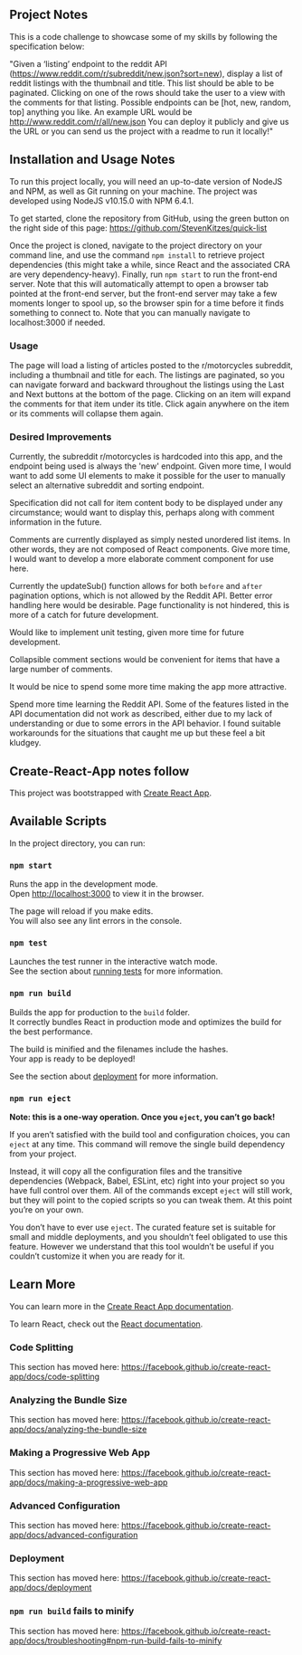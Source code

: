 ## Project Notes

This is a code challenge to showcase some of my skills by following the specification below:

"Given a ‘listing’ endpoint to the reddit API (https://www.reddit.com/r/subreddit/new.json?sort=new), display a list of reddit listings with the thumbnail and title. This list should be able to be paginated. Clicking on one of the rows should take the user to a view with the comments for that listing. 
Possible endpoints can be [hot, new, random, top] anything you like. An example URL would be http://www.reddit.com/r/all/new.json
You can deploy it publicly and give us the URL or you can send us the project with a readme to run it locally!"

## Installation and Usage Notes

To run this project locally, you will need an up-to-date version of NodeJS and NPM, as well as Git running on your machine.  The project was developed using NodeJS v10.15.0 with NPM 6.4.1.

To get started, clone the repository from GitHub, using the green button on the right side of this page:
https://github.com/StevenKitzes/quick-list

Once the project is cloned, navigate to the project directory on your command line, and use the command `npm install` to retrieve project dependencies (this might take a while, since React and the associated CRA are very dependency-heavy).  Finally, run `npm start` to run the front-end server.  Note that this will automatically attempt to open a browser tab pointed at the front-end server, but the front-end server may take a few moments longer to spool up, so the browser spin for a time before it finds something to connect to.  Note that you can manually navigate to localhost:3000 if needed.

### Usage

The page will load a listing of articles posted to the r/motorcycles subreddit, including a thumbnail and title for each.  The listings are paginated, so you can navigate forward and backward throughout the listings using the Last and Next buttons at the bottom of the page.  Clicking on an item will expand the comments for that item under its title.  Click again anywhere on the item or its comments will collapse them again.

### Desired Improvements

Currently, the subreddit r/motorcycles is hardcoded into this app, and the endpoint being used is always the 'new' endpoint.  Given more time, I would want to add some UI elements to make it possible for the user to manually select an alternative subreddit and sorting endpoint.

Specification did not call for item content body to be displayed under any circumstance; would want to display this, perhaps along with comment information in the future.

Comments are currently displayed as simply nested unordered list items.  In other words, they are not composed of React components.  Give more time, I would want to develop a more elaborate comment component for use here.

Currently the updateSub() function allows for both `before` and `after` pagination options, which is not allowed by the Reddit API.  Better error handling here would be desirable.  Page functionality is not hindered, this is more of a catch for future development.

Would like to implement unit testing, given more time for future development.

Collapsible comment sections would be convenient for items that have a large number of comments.

It would be nice to spend some more time making the app more attractive.

Spend more time learning the Reddit API.  Some of the features listed in the API documentation did not work as described, either due to my lack of understanding or due to some errors in the API behavior.  I found suitable workarounds for the situations that caught me up but these feel a bit kludgey.

## Create-React-App notes follow

This project was bootstrapped with [Create React App](https://github.com/facebook/create-react-app).

## Available Scripts

In the project directory, you can run:

### `npm start`

Runs the app in the development mode.<br>
Open [http://localhost:3000](http://localhost:3000) to view it in the browser.

The page will reload if you make edits.<br>
You will also see any lint errors in the console.

### `npm test`

Launches the test runner in the interactive watch mode.<br>
See the section about [running tests](https://facebook.github.io/create-react-app/docs/running-tests) for more information.

### `npm run build`

Builds the app for production to the `build` folder.<br>
It correctly bundles React in production mode and optimizes the build for the best performance.

The build is minified and the filenames include the hashes.<br>
Your app is ready to be deployed!

See the section about [deployment](https://facebook.github.io/create-react-app/docs/deployment) for more information.

### `npm run eject`

**Note: this is a one-way operation. Once you `eject`, you can’t go back!**

If you aren’t satisfied with the build tool and configuration choices, you can `eject` at any time. This command will remove the single build dependency from your project.

Instead, it will copy all the configuration files and the transitive dependencies (Webpack, Babel, ESLint, etc) right into your project so you have full control over them. All of the commands except `eject` will still work, but they will point to the copied scripts so you can tweak them. At this point you’re on your own.

You don’t have to ever use `eject`. The curated feature set is suitable for small and middle deployments, and you shouldn’t feel obligated to use this feature. However we understand that this tool wouldn’t be useful if you couldn’t customize it when you are ready for it.

## Learn More

You can learn more in the [Create React App documentation](https://facebook.github.io/create-react-app/docs/getting-started).

To learn React, check out the [React documentation](https://reactjs.org/).

### Code Splitting

This section has moved here: https://facebook.github.io/create-react-app/docs/code-splitting

### Analyzing the Bundle Size

This section has moved here: https://facebook.github.io/create-react-app/docs/analyzing-the-bundle-size

### Making a Progressive Web App

This section has moved here: https://facebook.github.io/create-react-app/docs/making-a-progressive-web-app

### Advanced Configuration

This section has moved here: https://facebook.github.io/create-react-app/docs/advanced-configuration

### Deployment

This section has moved here: https://facebook.github.io/create-react-app/docs/deployment

### `npm run build` fails to minify

This section has moved here: https://facebook.github.io/create-react-app/docs/troubleshooting#npm-run-build-fails-to-minify
